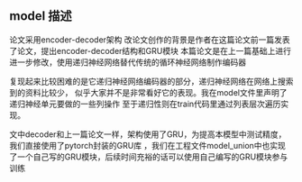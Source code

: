 ## model 描述

论文采用encoder-decoder架构
改论文创作的背景是作者在这篇论文前一篇发表了论文，提出encoder-decoder结构和GRU模块
本篇论文是在上一篇基础上进行进一步修改，使用递归神经网络替代传统的循环神经网络制作编码器


复现起来比较困难的是它递归神经网络编码器的部分，递归神经网络在网络上搜索到的资料比较少，
似乎大家并不是非常看好它的表现。我在model文件里声明了递归神经单元要做的一些列操作
至于递归性则在train代码里通过列表层次遍历实现。


文中decoder和上一篇论文一样，架构使用了GRU，为提高本模型中测试精度，我们直接使用了pytorch封装的GRU库
，我们在工程文件model_union中也实现了一个自己写的GRU模块，后续时间充裕的话可以使用自己编写的GRU模块参与训练



